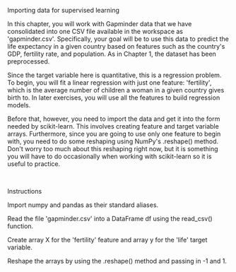 Importing data for supervised learning

In this chapter, you will work with Gapminder data that we have consolidated into one CSV file available in the workspace as 'gapminder.csv'. Specifically, your goal will be to use this data to predict the life expectancy in a given country based on features such as the country's GDP, fertility rate, and population. As in Chapter 1, the dataset has been preprocessed.

Since the target variable here is quantitative, this is a regression problem. To begin, you will fit a linear regression with just one feature: 'fertility', which is the average number of children a woman in a given country gives birth to. In later exercises, you will use all the features to build regression models.

Before that, however, you need to import the data and get it into the form needed by scikit-learn. This involves creating feature and target variable arrays. Furthermore, since you are going to use only one feature to begin with, you need to do some reshaping using NumPy's .reshape() method. Don't worry too much about this reshaping right now, but it is something you will have to do occasionally when working with scikit-learn so it is useful to practice.

<br>

Instructions

Import numpy and pandas as their standard aliases.

Read the file 'gapminder.csv' into a DataFrame df using the read_csv() function.

Create array X for the 'fertility' feature and array y for the 'life' target variable.

Reshape the arrays by using the .reshape() method and passing in -1 and 1.

